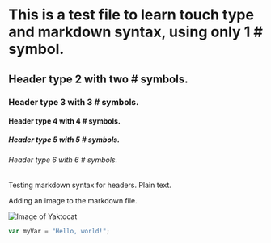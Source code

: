 # This is a test file to learn touch type and markdown syntax, using only 1 # symbol.
## Header type 2 with two # symbols.
### Header type 3 with 3 # symbols.
#### Header type 4 with 4 # symbols.
##### Header type 5 with 5 # symbols.
###### Header type 6 with 6 # symbols.

Testing markdown syntax for headers. Plain text.

Adding an image to the markdown file.

![Image of Yaktocat](https://octodex.github.com/images/yaktocat.png)

``` javascript
var myVar = "Hello, world!";
```
